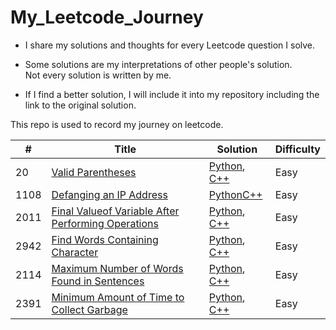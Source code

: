 # My_Leetcode_Journey
- I share my solutions and thoughts for every Leetcode question I solve.  

- Some solutions are my interpretations of other people's solution.  
Not every solution is written by me.  
- If I find a better solution, I will include it into my repository including the link to the original solution. 
 
This repo is used to record my journey on leetcode.

| # | Title | Solution | Difficulty |
|---| ----- | -------- | ---------- |
|20|[Valid Parentheses](https://leetcode.com/problems/valid-parentheses/description/)|[Python](./Algorithms/Python/Valid_Parentheses/), [C++](./Algorithms/C++/Valid_Parentheses/)|Easy|
|1108|[Defanging an IP Address](https://leetcode.com/problems/defanging-an-ip-address/description/)|[Python](./Algorithms/Python/Defanging_an_IP_Address/)[C++](./Algorithms/C++/Defanging_an_IP_Address/)|Easy|
|2011|[Final Valueof Variable After Performing Operations](https://leetcode.com/problems/final-value-of-variable-after-performing-operations/description/)|[Python](./Algorithms/Python/Final_Valueof_Variable_After_Performing_Operations/), [C++](./Algorithms/C++/Final_Valueof_Variable_After_Performing_Operations/)|Easy|
|2942|[Find Words Containing Character](https://leetcode.com/problems/find-words-containing-character/description/)|[Python](./Algorithms/Python/Find_Words_Containing_Character/), [C++](./Algorithms/C++/Find_Words_Containing_Character/)|Easy|
|2114|[Maximum Number of Words Found in Sentences](https://leetcode.com/problems/maximum-number-of-words-found-in-sentences/description/)|[Python](./Algorithms/Python/Maximum_Number_of_Words_Found_in_Sentences/), [C++](./Algorithms/C++/Maximum_Number_of_Words_Found_in_Sentences/)|Easy|
|2391|[Minimum Amount of Time to Collect Garbage](https://leetcode.com/problems/minimum-amount-of-time-to-collect-garbage/description/)|[Python](./Algorithms/Python/Minimum_Amount_of_Time_to_Collect_Garbage/), [C++](./Algorithms/C++/Minimum_Amount_of_Time_to_Collect_Garbage/)|Easy|
